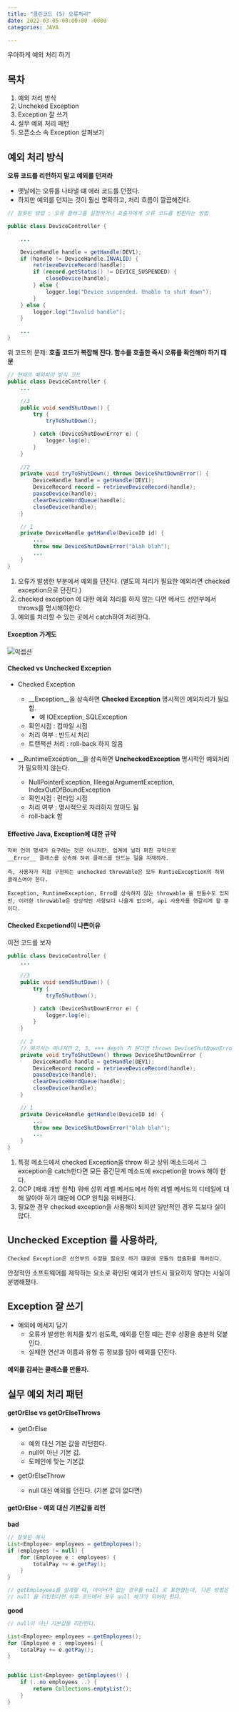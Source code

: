 ```yaml
---
title: "클린코드 (5) 오류처리"
date: 2022-03-05-00:00:00 -0000
categories: JAVA

---
```


우아하게 예외 처리 하기 


## 목차
1. 예외 처리 방식
2. Uncheked Exception
3. Exception 잘 쓰기
4. 실무 예외 처리 패턴
5. 오픈소스 속 Exception 살펴보기 

## 예외 처리 방식

__오류 코드를 리턴하지 말고 예외를 던져라__
- 옛날에는 오류를 나타낼 떄 에러 코드를 던졌다.
- 하지만 예외를 던지는 것이 훨신 명확하고, 처리 흐름이 깔끔해진다.



```java
// 잘못된 방법 : 오류 플래그를 설정하거나 호출자에게 오류 코드를 변환하는 방법

public class DeviceController {

	...

	DeviceHandle handle = getHandle(DEV1);
	if (handle != DeviceHandle.INVALID) {
		retrieveDeviceRecord(handle);
		if (record.getStatus() != DEVICE_SUSPENDED) {
			closeDevice(handle);
		} else {
			logger.log("Device suspended. Unable to shut down");
		}
	} else {
		logger.log("Invalid handle");
	}

	...
}
```

위 코드의 문제: __호출 코드가 복잡해 진다. 함수를 호출한 즉시 오류를 확인해야 하기 떄문__

```java
// 현재의 예외처리 방식 코드 
public class DeviceController {
    ...

    //3
    public void sendShutDown() {
        try {
            tryToShutDown();

        } catch (DeviceShutDownError e) {
            logger.log(e);
        }
    }
    
    //2
    private void tryToShutDown() throws DeviceShutDownError() {
        DeviceHandle handle = getHandle(DEV1);
        DeviceRecord record = retrieveDeviceRecord(handle);
        pauseDevice(handle);
        clearDeviceWordQueue(handle);
        closeDevice(handle);
    }

    // 1
    private DeviceHandle getHandle(DeviceID id) {
        ...
        throw new DeviceShutDownError("blah blah");
        ...
    }
}
```

1. 오류가 발생한 부분에서 예외를 던진다. (별도의 처리가 필요한 예외라면 checked exception으로 던진다.)
2. checked exception 에 대한 예외 처리를 하지 않는 다면 메서드 선언부에서 throws를 명시해야한다.
3. 예외를 처리할 수 있는 곳에서 catch하여 처리한다.


#### Exception 가계도

![익셉션](https://media.vlpt.us/images/doforme/post/ef304ae5-17d9-42ed-aa3b-2ae1e8ee8965/image.png?w=768)

#### Checked vs Unchecked Exception

- Checked Exception
    - __Exception__을 상속하면 __Checked Exception__ 명시적인 예외처리가 필요함.
        - 예 IOException, SQLException
    - 확인시점 : 컴파일 시점
    - 처리 여부 : 반드시 처리
    - 트랜잭션 처리 : roll-back 하지 않음 
    

- __RuntimeException__을 상속하면 __UncheckedException__ 명시적인 예외처리가 필요하지 않는다.
    - NullPointerException, IlleegalArgumentException, IndexOutOfBoundException 
    - 확인시점 : 런타임 시점
    - 처리 여부 : 명시적으로 처리하지 않아도 됨
    - roll-back 함



#### Effective Java, Exception에 대한 규약
```
자바 언어 명세가 요구하는 것은 아니지만, 업계에 널리 펴진 규약으로 
__Error__ 클래스를 상속해 하위 클래스를 만드는 일을 자재하자.

즉, 사용자가 직접 구현하는 unchecked throwable은 모두 RuntieException의 하위 클래스여야 한다.

Exception, RuntimeException, Erro를 상속하지 않는 throwable 을 만들수도 있지만, 이러한 throwable은 정상적인 사항보다 나을게 없으며, api 사용자를 헷갈리게 할 뿐이다.
```


#### Checked Excpetiond이 나쁜이유

이전 코드를 보자
```java
public class DeviceController {
    ...

    //3
    public void sendShutDown() {
        try {
            tryToShutDown();

        } catch (DeviceShutDownError e) {
            logger.log(e);
        }
    }
    
    // 2
    // 여기서는 하나지만 2, 3, +++ depth 가 된다면 throws DeviceShutDownError 을 계속 던져줘야함 
    private void tryToShutDown() throws DeviceShutDownError {
        DeviceHandle handle = getHandle(DEV1);
        DeviceRecord record = retrieveDeviceRecord(handle);
        pauseDevice(handle);
        clearDeviceWordQueue(handle);
        closeDevice(handle);
    }

    // 1
    private DeviceHandle getHandle(DeviceID id) {
        ...
        throw new DeviceShutDownError("blah blah");
        ...
    }
}
```

1. 특정 메소드에서 checked Exception을 throw 하고 상위 메소드에서 그 exception을 catch한다면 모든 중간단계 메소드에 excpetion을 trows 해야 한다.
2. OCP (패쇄 개방 원칙) 위배
    상위 레벨 메서드에서 하위 레벨 메서드의 디테일에 대해 알아야 하기 떄문에 OCP 원칙을 위배한다.
3. 필요한 경우 checked exception을 사용해야 되지만 일반적인 경우 득보다 실이 많다. 


## Unchecked Exception 를 사용하라,
```
Checked Exception은 선언부의 수정을 필요로 하기 떄문에 모듈의 캡슐화를 꺠버린다. 
```

안정적인 소프트웨어를 제작하는 요소로 확인된 예외가 반드시 필요하지 않다는 사실이 분병해졌다.




## Exception 잘 쓰기
- 예외에 메세지 담기 
    - 오류가 발생한 위치를 찾기 쉽도록, 예외를 던질 떄는 전후 상황을 충분히 덧붙인다.
    - 실패한 연산과 이름과 유형 등 정보를 담아 예외를 던진다. 


#### 예외를 감싸는 클래스를 만들자.


## 실무 예외 처리 패턴

#### getOrElse vs getOrElseThrows
- getOrElse
    - 예외 대신 기본 값을 리턴한다.
    - null이 아닌 기본 값.
    - 도메인에 맞는 기본값

- getOrElseThrow 
    - null 대신 예외를 던진다. (기본 값이 없다면)

#### getOrElse - 예외 대신 기본값을 리턴

__bad__
```java
// 잘못된 예시
List<Employee> employees = getEmployees();
if (employees != null) {
    for (Employee e : employees) {
        totalPay += e.getPay();
    }
}

// getEmployees를 설계할 때, 데이터가 없는 경우를 null 로 표현했는데, 다른 방법은 없을까?. 
// null 을 리턴한다면 이후 코드에서 모두 null 체크가 되어야 한다.
```

__good__
```java
// null이 아닌 기본값을 리턴한다.

List<Employee> employees = getEmployees();
for (Employee e : employees) {
    totalPay += e.getPay();
}


public List<Employee> getEmployees() {
    if (..no employees ..) {
        return Collections.emptyList();
    }
}
```
